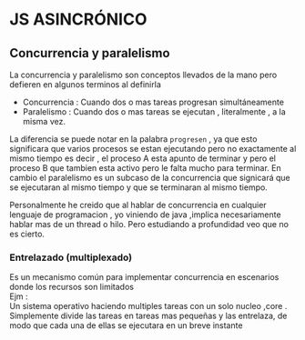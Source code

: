 # **JS ASINCRÓNICO**

## Concurrencia y paralelismo

La concurrencia y paralelismo son conceptos llevados de la mano pero defieren en algunos terminos al definirla

- Concurrencia : Cuando dos o mas tareas progresan simultáneamente
- Paralelismo : Cuando dos o mas tareas se ejecutan , literalmente , a la misma vez.

La diferencia se puede notar en la palabra `progresen` , ya que esto significara que varios procesos se estan ejecutando pero no exactamente al mismo tiempo es decir , el proceso A esta apunto de terminar y pero el proceso B que tambien esta activo pero le falta mucho para terminar.
En cambio el paralelismo es un subcaso de la concurrencia que signicará que se ejecutaran al mismo tiempo y que se terminaran al mismo tiempo.

Personalmente he creido que al hablar de concurrencia en cualquier lenguaje de programacion , yo viniendo de java ,implica necesariamente hablar mas de un thread o hilo. Pero estudiando a profundidad veo que no es cierto.

### Entrelazado (multiplexado)
Es un mecanismo común para implementar concurrencia en escenarios donde los recursos son limitados 
<br>Ejm :<br>
Un sistema operativo haciendo multiples tareas con un solo nucleo ,core . Simplemente divide las tareas en tareas mas pequeñas y las entrelaza, de modo que cada una de ellas se ejecutara en un breve instante
